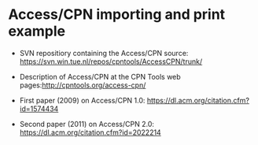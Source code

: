 # Access/CPN importing and print example

* SVN repositiory containing the Access/CPN source: https://svn.win.tue.nl/repos/cpntools/AccessCPN/trunk/
* Description of Access/CPN at the CPN Tools web pages:http://cpntools.org/access-cpn/

* First paper (2009) on Access/CPN 1.0: https://dl.acm.org/citation.cfm?id=1574434
* Second paper (2011) on Access/CPN 2.0: https://dl.acm.org/citation.cfm?id=2022214


